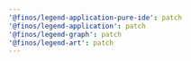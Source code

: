 ```yaml
---
'@finos/legend-application-pure-ide': patch
'@finos/legend-application': patch
'@finos/legend-graph': patch
'@finos/legend-art': patch
---
```

